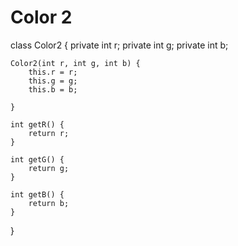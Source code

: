 # Color 2
class Color2 {
    private int r;
    private int g;
    private int b;


    Color2(int r, int g, int b) {
        this.r = r;
        this.g = g;
        this.b = b;

    }

    int getR() {
        return r;
    }

    int getG() {
        return g;
    }

    int getB() {
        return b;
    }


}

